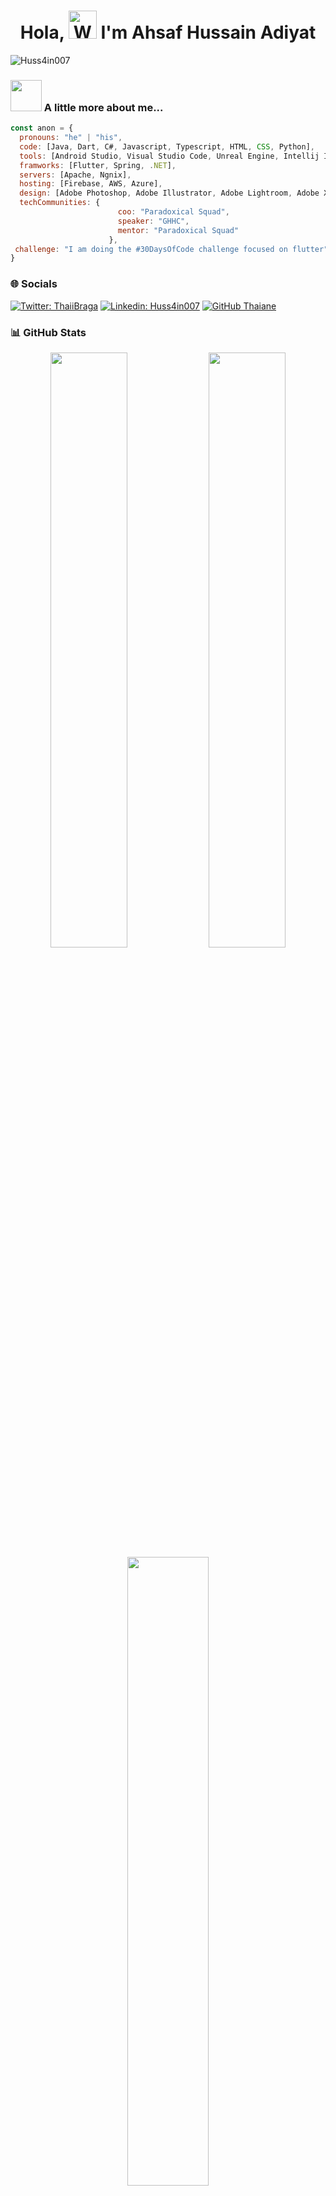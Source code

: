 <h1 align="center">Hola, <img src="https://raw.githubusercontent.com/nixin72/nixin72/master/wave.gif" 
         alt="Waving hand animated gif"
         height="45"
         width="45" /> I'm Ahsaf Hussain Adiyat</h1>

<p align="left"> <img src="https://visitcount.itsvg.in/api?id=Huss4in007&icon=0&color=0" alt="Huss4in007" /> </p>


### <img src="https://media.giphy.com/media/VgCDAzcKvsR6OM0uWg/giphy.gif" width="50"> A little more about me...  
```javascript
const anon = {
  pronouns: "he" | "his",
  code: [Java, Dart, C#, Javascript, Typescript, HTML, CSS, Python],
  tools: [Android Studio, Visual Studio Code, Unreal Engine, Intellij IDEA],
  framworks: [Flutter, Spring, .NET],
  servers: [Apache, Ngnix],
  hosting: [Firebase, AWS, Azure],
  design: [Adobe Photoshop, Adobe Illustrator, Adobe Lightroom, Adobe XD, Canva, Blender, Figma, Gimp, Krita, Inkscape, Photopea],
  techCommunities: {
                        coo: "Paradoxical Squad",
                        speaker: "GHHC",
                        mentor: "Paradoxical Squad"
                      },
 challenge: "I am doing the #30DaysOfCode challenge focused on flutter"
}
```


### 🌐 Socials
[![Twitter: ThaiiBraga](https://img.shields.io/twitter/follow/Huss4in007?style=social)](https://twitter.com/Huss4in007)
[![Linkedin: Huss4in007](https://img.shields.io/badge/-Huss4in007-blue?style=flat-square&logo=Linkedin&logoColor=white&link=https://www.linkedin.com/in/Huss4in007/)](https://www.linkedin.com/in/Huss4in007/)
[![GitHub Thaiane](https://img.shields.io/github/followers/Huss4in007?label=follow&style=social)](https://github.com/Huss4in007)





### 📊 GitHub Stats
<p align="center">
	<img width="49.4%" src="https://github-readme-stats.vercel.app/api?username=Huss4in007&show_icons=true&theme=vue-dark&hide_border=true" />
	<img width="49.4%" src="https://github-readme-streak-stats.herokuapp.com/?user=Huss4in007&theme=vue-dark&hide_border=true" />
	<img width="50.8%" src="https://quotes-github-readme.vercel.app/api?type=horizontal&theme=tokyonight" />

</p>



<div align="center">

<em><b>Show some 🤍</b> by starring some of the repositories!</b> :)</em> 

</div>


<a href="https://ko-fi.com/sciencepal"> <img src="https://media3.giphy.com/media/ZEB6yFbLnhyQf7g3hn/giphy.gif" alt="side Gif" align="right" width="150" height="auto"/> </a>

